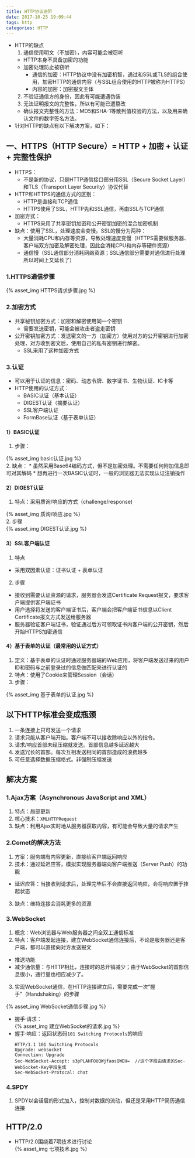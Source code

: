 ```yaml
---
title: HTTP协议进阶
date: 2017-10-25 19:09:44
tags: http
categories: HTTP
---
```


* HTTP的缺点
  1. 通信使用明文（不加密），内容可能会被窃听
    * HTTP本身不具备加密的功能
    * 加密处理防止被窃听
      - 通信的加密：HTTP协议中没有加密机智，通过和SSL或TLS的组合使用，加密HTTP的通信内容（与SSL组合使用的HTTP被称为HTTPS）
      - 内容的加密：加密报文主体
  2. 不验证通信方的身份，因此有可能遭遇伪装
  3. 无法证明报文的完整性，所以有可能已遭篡改
    * 确认报文完整性的方法：MD5和SHA-1等散列值校验的方法，以及用来确认文件的数字签名方法。
* 针对HTTP的缺点有以下解决方案，如下：

## 一、HTTPS（HTTP Secure）= HTTP + 加密 + 认证 + 完整性保护
* HTTPS：
  - 不是新的协议，只是HTTP通信接口部分用SSL（Secure Socket Layer）和TLS（Transport Layer Security）协议代替
* HTTP和HTTPS的通信方式的区别：
  - HTTP是直接和TCP通信
  - HTTPS使用了SSL，HTTP先和SSL通信，再由SSL与TCP通信
* 加密方式：
  - HTTPS采用了共享密钥加密和公开密钥加密的混合加密机制
* 缺点：使用了SSL，处理速度会变慢。SSL的慢分为两种：
  - 大量消耗CPU和内存等资源，导致处理速度变慢（HTTPS需要做服务器、客户端双方加密及解密处理，因此会消耗CPU和内存等硬件资源）
  - 通信慢（SSL通信部分消耗网络资源；SSL通信部分需要对通信进行处理所以时间上又延长了）

### 1.HTTPS通信步骤
<div style="width:600px">
{% asset_img HTTPS请求步骤.jpg %}
</div>

### 2.加密方式
* 共享秘钥加密方式：加密和解密使用同一个密钥
  - 需要发送密钥，可能会被攻击者盗走密钥
* 公开密钥加密方式：发送密文的一方（加密方）使用对方的公开密钥进行加密处理，对方收到密文后，使用自己的私有密钥进行解密。
  - SSL采用了这种加密方式

### 3.认证
* 可以用于认证的信息：密码、动态令牌、数字证书、生物认证、IC卡等
* HTTP使用的认证方式：
  - BASIC认证（基本认证）
  - DIGEST认证（摘要认证）
  - SSL客户端认证
  - FormBase认证（基于表单认证）

#### 1）BASIC认证
1. 步骤：
  <div style="width:500px">
  {% asset_img basic认证.jpg %}
  </div>
2. 缺点：
  * 虽然采用Base64编码方式，但不是加密处理。不需要任何附加信息即可对其解码
  * 想再进行一次BASIC认证时，一般的浏览器无法实现认证注销操作

#### 2）DIGEST认证
1. 特点：采用质询/响应的方式（challenge/response)
  <div style="width:500px">
  {% asset_img 质询/响应.jpg %}
  </div>
2. 步骤
  <div style="width:500px">
  {% asset_img DIGEST认证.jpg %}
  </div>

#### 3）SSL客户端认证
1. 特点
  * 采用双因素认证：证书认证 + 表单认证
2. 步骤
  * 接收到需要认证资源的请求，服务器会发送Certificate Request报文，要求客户端提供客户端证书
  * 用户选择将发送的客户端证书后，客户端会把客户端证书信息以Client Certificate报文方式发送给服务器
  * 服务器验证客户端证书，验证通过后方可领取证书内客户端的公开密钥，然后开始HTTPS加密通信

#### 4）基于表单的认证（最常用的认证方式）
1. 定义：基于表单的认证时通过服务器端的Web应用，将客户端发送过来的用户ID和密码与之前登录过的信息做匹配来进行认证的
2. 特点：使用了Cookie来管理Session（会话）
3. 步骤：
  <div style="width:500px">
  {% asset_img 基于表单的认证.jpg %}
  </div>

## 以下HTTP标准会变成瓶颈
1. 一条连接上只可发送一个请求
2. 请求只能从客户端开始。客户端不可以接收除响应以外的指令。
3. 请求/响应首部未经压缩就发送。首部信息越多延迟越大
4. 发送冗长的首部。每次互相发送相同的首部造成的浪费越多
5. 可任意选择数据压缩格式。非强制压缩发送

## 解决方案
### 1.Ajax方案（Asynchronous JavaScript and XML）
1. 特点：局部更新
2. 核心技术：`XMLHTTPRequest`
3. 缺点：利用Ajax实时地从服务器获取内容，有可能会导致大量的请求产生

### 2.Comet的解决方法
1. 方案：服务端有内容更新，直接给客户端返回响应
2. 技术：通过延迟应答，模拟实现服务器端向客户端推送（Server Push）的功能
  - 延迟应答：当接收到请求后，处理完毕后不会直接返回响应，会将响应置于挂起状态
3. 缺点：维持连接会消耗更多的资源

### 3.WebSocket
1. 概念：Web浏览器与Web服务器之间全双工通信标准
2. 特点：客户端发起连接，建立WebSocket通信连接后，不论是服务器还是客户端，都可以直接向对方发送报文
  - 推送功能
  - 减少通信量：与HTTP相比，连接时的总开销减少；由于WebSocket的首部信息很小，通行量也相应减少了。
3. 实现WebSocket通信，在HTTP连接建立后，需要完成一次“握手”（Handshaking）的步骤

  <div style="width:600px">
  {% asset_img WebSocket通信步骤.jpg %}
  </div>

  - 握手·请求：
    <div style="width:600px">
    {% asset_img 建立WebSocket的请求.jpg %}
    </div>
  - 握手·响应：返回状态码`101 Switching Protocols`的响应
    ```
    HTTP/1.1 101 Switching Protocols
    Upgrade: websocket
    Connection: Upgrade
    Sec-WebSocket-Accept: s3pPLAHFOUQWjfaosQWEH=  //这个字段由请求的Sec-WebSocket-Key字段生成
    Sec-WebSocket-Protocal: chat
    ```

### 4.SPDY
1. SPDY以会话层的形式加入，控制对数据的流动，但还是采用HTTP简历通信连接

## HTTP/2.0
* HTTP/2.0围绕着7项技术进行讨论
  <div style="width:600px">
  {% asset_img 七项技术.jpg %}
  </div>
